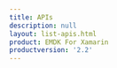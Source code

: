 ```yaml
---
title: APIs
description: null
layout: list-apis.html
product: EMDK For Xamarin
productversion: '2.2'
---
```














